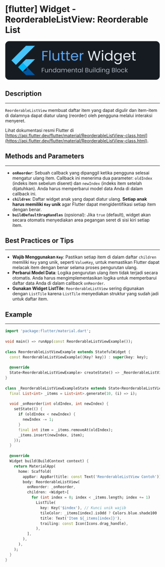 # [flutter] Widget - ReorderableListView: Reorderable List

![widget](https://raw.githubusercontent.com/oujisan/OuVault/main/img/flutter-widget.png)

## Description
---
`ReorderableListView` membuat daftar item yang dapat digulir dan item-item di dalamnya dapat diatur ulang (reorder) oleh pengguna melalui interaksi menyeret.

Lihat dokumentasi resmi Flutter di [https://api.flutter.dev/flutter/material/ReorderableListView-class.html](https://api.flutter.dev/flutter/material/ReorderableListView-class.html).

## Methods and Parameters
---
* **`onReorder`**: Sebuah callback yang dipanggil ketika pengguna selesai mengatur ulang item. Callback ini menerima dua parameter: `oldIndex` (indeks item sebelum diseret) dan `newIndex` (indeks item setelah dijatuhkan). Anda harus memperbarui model data Anda di dalam callback ini.
* **`children`**: Daftar widget anak yang dapat diatur ulang. **Setiap anak harus memiliki `Key` unik** agar Flutter dapat mengidentifikasi setiap item dengan benar.
* **`buildDefaultDragHandles`** (opsional): Jika `true` (default), widget akan secara otomatis menyediakan area pegangan seret di sisi kiri setiap item.

## Best Practices or Tips
---
* **Wajib Menggunakan `Key`**: Pastikan setiap item di dalam daftar `children` memiliki `Key` yang unik, seperti `ValueKey`, untuk memastikan Flutter dapat melacak item dengan benar selama proses pengurutan ulang.
* **Perbarui Model Data**: Logika pengurutan ulang item tidak terjadi secara otomatis. Anda harus mengimplementasikan logika untuk memperbarui daftar data Anda di dalam callback `onReorder`.
* **Gunakan Widget ListTile**: `ReorderableListView` sering digunakan dengan `ListTile` karena `ListTile` menyediakan struktur yang sudah jadi untuk daftar item.

## Example
---
```dart
import 'package:flutter/material.dart';

void main() => runApp(const ReorderableListViewExample());

class ReorderableListViewExample extends StatefulWidget {
  const ReorderableListViewExample({Key? key}) : super(key: key);

  @override
  State<ReorderableListViewExample> createState() => _ReorderableListViewExampleState();
}

class _ReorderableListViewExampleState extends State<ReorderableListViewExample> {
  final List<int> _items = List<int>.generate(10, (i) => i);

  void _onReorder(int oldIndex, int newIndex) {
    setState(() {
      if (oldIndex < newIndex) {
        newIndex -= 1;
      }
      final int item = _items.removeAt(oldIndex);
      _items.insert(newIndex, item);
    });
  }

  @override
  Widget build(BuildContext context) {
    return MaterialApp(
      home: Scaffold(
        appBar: AppBar(title: const Text('ReorderableListView Contoh')),
        body: ReorderableListView(
          onReorder: _onReorder,
          children: <Widget>[
            for (int index = 0; index < _items.length; index += 1)
              ListTile(
                key: Key('$index'), // Kunci unik wajib
                tileColor: _items[index].isOdd ? Colors.blue.shade100 : Colors.blue.shade300,
                title: Text('Item ${_items[index]}'),
                trailing: const Icon(Icons.drag_handle),
              ),
          ],
        ),
      ),
    );
  }
}
